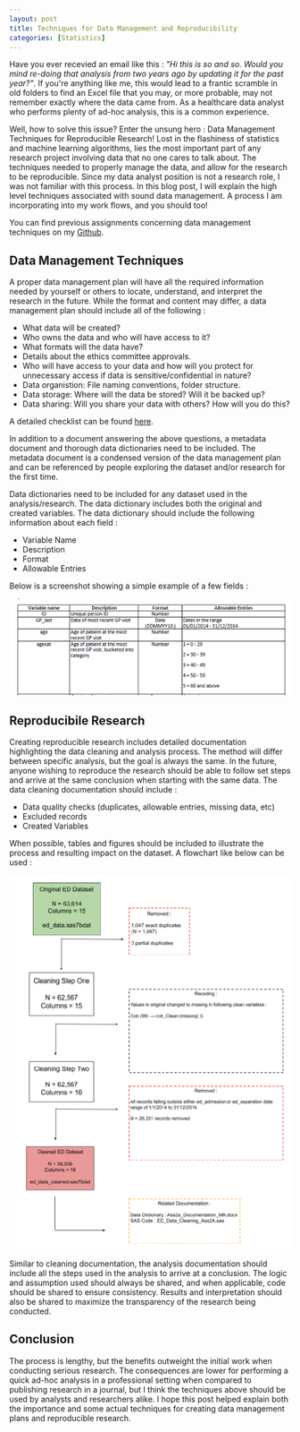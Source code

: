 ```yaml
---
layout: post
title: Techniques for Data Management and Reproducibility
categories: [Statistics]
---
```


Have you ever recevied an email like this : *"Hi this is so and so.  Would you mind re-doing that analysis from two years ago by updating it for the past year?"*.  If you're anything like me, this would lead to a frantic scramble in old folders to find an Excel file that you may, or more probable, may not remember exactly where the data came from.  As a healthcare data analyst who performs plenty of ad-hoc analysis, this is a common experience. 

Well, how to solve this issue?  Enter the unsung hero : Data Management Techniques for Reproducible Research!  Lost in the flashiness of statistics and machine learning algorithms, lies the most important part of any research project involving data that no one cares to talk about. The techniques needed to properly manage the data, and allow for the research to be reproducible. Since my data analyst position is not a research role, I was not familiar with this process.  In this blog post, I will explain the high level techniques associated with sound data management.  A process I am incorporating into my work flows, and you should too! 

You can find previous assignments concerning data management techniques on my [Github](https://github.com/Murrkeys/data_management).  

## Data Management Techniques

A proper data management plan will have all the required information needed by yourself or others to locate, understand, and interpret the research in the future. While the format and content may differ, a data management plan should include all of the following : 

* What data will be created?
* Who owns the data and who will have access to it?
* What formats will the data have?
* Details about the ethics committee approvals.
* Who will have access to your data and how will you protect for unnecessary access if data is sensitive/confidential in nature?
* Data organistion: File naming conventions, folder structure.
* Data storage: Where will the data be stored? Will it be backed up?
* Data sharing: Will you share your data with others? How will you do this?

A detailed checklist can be found [here](https://www.dcc.ac.uk/DMPs/checklist).  

In addition to a document answering the above questions, a metadata document and thorough data dictionaries need to be included.  The metadata document is a condensed version of the data management plan and can be referenced by people exploring the dataset and/or research for the first time. 

Data dictionaries need to be included for any dataset used in the analysis/research.  The data dictionary includes both the original and created variables.  The data dictionary should include the following information about each field : 

* Variable Name
* Description 
* Format
* Allowable Entries

Below is a screenshot showing a simple example of a few fields : 

<img src="/images/DM_2.PNG"/>


## Reproducibile Research

Creating reproducible research includes detailed documentation highlighting the data cleaning and analysis process.  The method will differ between specific analysis, but the goal is always the same. In the future, anyone wishing to reproduce the research should be able to follow set steps and arrive at the same conclusion when starting with the same data. The data cleaning documentation should include :

* Data quality checks (duplicates, allowable entries, missing data, etc)
* Excluded records
* Created Variables

When possible, tables and figures should be included to illustrate the process and resulting impact on the dataset. A flowchart like below can be used : 

<img src="/images/DM_1.PNG"/>

Similar to cleaning documentation, the analysis documentation should include all the steps used in the analysis to arrive at a conclusion.  The logic and assumption used should always be shared, and when applicable, code should be shared to ensure consistency. Results and interpretation should also be shared to maximize the transparency of the research being conducted.  

## Conclusion

The process is lengthy, but the benefits outweight the initial work when conducting serious research.  The consequences are lower for performing a quick ad-hoc analysis in a professional setting when compared to publishing research in a journal, but I think the techniques above should be used by analysts and researchers alike.  I hope this post helped explain both the importance and some actual techniques for creating data management plans and reproducible research.


 
